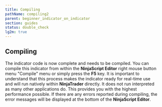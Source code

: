```yaml
---
title: Compiling
pathName: compiling2
parent: beginner_indicator_on_indicator
section: guides
status: double_check
lg2m: true
---
```


## Compiling

The indicator code is now complete and needs to be compiled. You can compile this indicator from within the **NinjaScript Editor** right mouse button menu "Compile" menu or simply press the **F5** key. It is important to understand that this process makes the indicator ready for real-time use and will run natively within **NinjaTrader** directly. It does not run interpreted as many other applications do. This provides you with the highest performance possible. If there are any errors reported during compiling, the error messages will be displayed at the bottom of the **NinjaScript Editor**.

